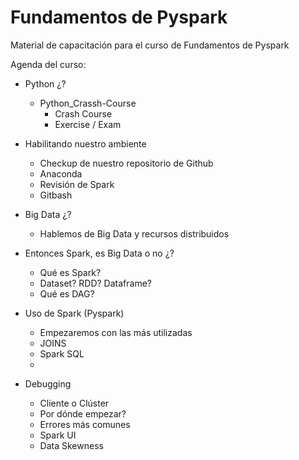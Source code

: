 # Fundamentos de Pyspark
Material de capacitación para el curso de Fundamentos de Pyspark

Agenda del curso:

* Python ¿?
    * Python_Crassh-Course
        * Crash Course
        * Exercise / Exam
            
* Habilitando nuestro ambiente
    * Checkup de nuestro repositorio de Github
    * Anaconda
    * Revisión de Spark
    * Gitbash
       
* Big Data ¿?
    * Hablemos de Big Data y recursos distribuidos
        
* Entonces Spark, es Big Data o no ¿?
    * Qué es Spark?
    * Dataset? RDD? Dataframe?
    * Qué es DAG?
        
* Uso de Spark (Pyspark)
    * Empezaremos con las más utilizadas
    * JOINS
    * Spark SQL
    * 
    
* Debugging
    * Cliente o Clúster
    * Por dónde empezar?
    * Errores más comunes
    * Spark UI
    * Data Skewness
 
    
    
    

 
